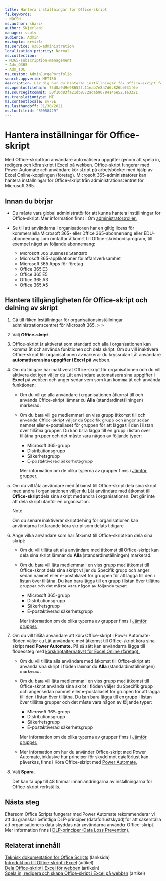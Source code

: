 ```yaml
---
title: Hantera inställningar för Office-skript
f1.keywords:
- NOCSH
ms.author: sharik
author: SKjerland
manager: scotv
audience: Admin
ms.topic: article
ms.service: o365-administration
localization_priority: Normal
ms.collection:
- M365-subscription-management
- Adm_O365
- Adm_TOC
ms.custom: AdminSurgePortfolio
search.appverid: MET150
description: Lär dig hur du hanterar inställningar för Office-skript för användare i organisationen.
ms.openlocfilehash: 75d0a9d9e98652fc11eab7e8a7d6c826be031f6e
ms.sourcegitcommit: 50f10d83fa21db8572adab90784146e5231e3321
ms.translationtype: MT
ms.contentlocale: sv-SE
ms.lasthandoff: 01/30/2021
ms.locfileid: "50058429"
---
```

# <a name="manage-office-scripts-settings"></a>Hantera inställningar för Office-skript

Med Office-skript kan användare automatisera uppgifter genom att spela in, redigera och köra skript i Excel på webben. Office-skript fungerar med Power Automate och användare kör skript på arbetsböcker med hjälp av Excel Online-kopplingen (företag). Microsoft 365-administratörer kan hantera inställningar för Office-skript från administrationscentret för Microsoft 365.

## <a name="before-you-begin"></a>Innan du börjar

- Du måste vara global administratör för att kunna hantera inställningar för Office-skript. Mer information finns i Om [administratörsroller.](../add-users/about-admin-roles.md)

- Se till att användarna i organisationen har en giltig licens för kommersiella Microsoft 365- eller Office 365-abonnemang eller EDU-abonnemang som omfattar åtkomst till Office-skrivbordsprogram, till exempel något av följande abonnemang:

    - Microsoft 365 Business Standard
    - Microsoft 365-applikationer för affärsverksamhet
    -  Microsoft 365 Apps för företag
    - Office 365 E3
    - Office 365 E5
    - Office 365 A3
    - Office 365 A5

## <a name="manage-availability-of-office-scripts-and-sharing-of-scripts"></a>Hantera tillgängligheten för Office-skript och delning av skript

1. Gå till fliken Inställningar för organisationsinställningar  i administrationscentret för Microsoft 365. \>  \> <a href="https://go.microsoft.com/fwlink/p/?linkid=2053743" target="_blank"></a>

2. Välj **Office-skript.**

3. Office-skript är aktiverat som standard och alla i organisationen kan komma åt och använda funktionen och dela skript. Om du vill inaktivera Office-skript för organisationen avmarkerar du kryssrutan Låt användare **automatisera sina uppgifter i Excel på** webben.

4. Om du tidigare har inaktiverat Office-skript för organisationen och du vill aktivera det igen väljer du Låt användare automatisera sina uppgifter i **Excel** på webben och anger sedan vem som kan komma åt och använda funktionen:

    - Om du vill ge alla användare i organisationen åtkomst till och använda Office-skript lämnar du **Alla** (standardinställningen) markerad.

    - Om du bara vill ge medlemmar i en viss grupp åtkomst till och använda Office-skript väljer du Specifik grupp och anger sedan namnet eller e-postaliaset för gruppen för att lägga till den i listan över tillåtna grupper. Du kan bara lägga till en grupp i listan över tillåtna grupper och det måste vara någon av följande typer:
        - Microsoft 365-grupp
        - Distributionsgrupp
        - Säkerhetsgrupp
        - E-postaktiverad säkerhetsgrupp
    
        Mer information om de olika typerna av grupper finns i [Jämför grupper.](../create-groups/compare-groups.md)

5. Om du vill låta användare med åtkomst till Office-skript dela sina skript med andra i organisationen väljer du Låt användare med åtkomst till **Office-skript** dela sina skript med andra i organisationen. Det går inte att dela skript utanför en organisation.
 
    > [!NOTE]
    > Om du senare inaktiverar skriptdelning för organisationen kan användarna fortfarande köra skript som delats tidigare.
 
6. Ange vilka användare som har åtkomst till Office-skript kan dela sina skript:
    
    - Om du vill tillåta att alla användare med åtkomst till Office-skript kan dela sina skript lämnar du **Alla** (standardinställningen) markerad.

    - Om du bara vill låta medlemmar i en viss grupp med åtkomst till Office-skript dela sina skript väljer du Specifik grupp och anger sedan namnet eller e-postaliaset för gruppen för att lägga till den i listan över tillåtna. Du kan bara lägga till en grupp i listan över tillåtna grupper och det måste vara någon av följande typer:
        - Microsoft 365-grupp
        - Distributionsgrupp
        - Säkerhetsgrupp
        - E-postaktiverad säkerhetsgrupp
    
        Mer information om de olika typerna av grupper finns i [Jämför grupper.](../create-groups/compare-groups.md)

7. Om du vill tillåta användare att köra Office-skript i Power Automate-flöden väljer du Låt användare med åtkomst till Office-skript köra sina skript **med Power Automate.** På så sätt kan användarna lägga till flödessteg med [körskriptalternativet för Excel Online (företag).](/connectors/excelonlinebusiness) 

    - Om du vill tillåta alla användare med åtkomst till Office-skript att använda sina skript i flöden lämnar du **Alla** (standardinställningen) markerad.

    - Om du bara vill låta medlemmar i en viss grupp med åtkomst till Office-skript använda sina skript i flöden väljer du Specifik grupp och anger sedan namnet eller e-postaliaset för gruppen för att lägga till den i listan över tillåtna. Du kan bara lägga till en grupp i listan över tillåtna grupper och det måste vara någon av följande typer:
        - Microsoft 365-grupp
        - Distributionsgrupp
        - Säkerhetsgrupp
        - E-postaktiverad säkerhetsgrupp

        Mer information om de olika typerna av grupper finns i [Jämför grupper.](../create-groups/compare-groups.md)

    - Mer information om hur du använder Office-skript med Power Automate, inklusive hur principer för skydd mot dataförlust kan påverkas, finns i Köra Office-skript med [Power Automate.](/office/dev/scripts/develop/power-automate-integration)

8. Välj **Spara**.

    Det kan ta upp till 48 timmar innan ändringarna av inställningarna för Office-skript verkställs.

## <a name="next-steps"></a>Nästa steg

Eftersom Office Scripts fungerar med Power Automate rekommenderar vi att du granskar befintliga DLP-principer (dataförlustskydd) för att säkerställa att organisationens data skyddas när användarna använder Office-skript. Mer information finns i [DLP-principer (Data Loss Prevention).](/power-automate/prevent-data-loss)

## <a name="related-content"></a>Relaterat innehåll

[Teknisk dokumentation för Office Scripts](/office/dev/scripts/) (länksida)\
[Introduktion till Office-skript i Excel](https://support.microsoft.com/office/9fbe283d-adb8-4f13-a75b-a81c6baf163a) (artikel)\
[Dela Office-skript i Excel för webben](https://support.microsoft.com/office/226eddbc-3a44-4540-acfe-fccda3d1122b) (artikeln)\
[Spela in, redigera och skapa Office-skript i Excel på webben](/office/dev/scripts/tutorials/excel-tutorial) (artikel)
